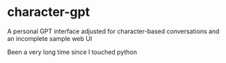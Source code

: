 # character-gpt
A personal GPT interface adjusted for character-based conversations and an incomplete sample web UI

Been a very long time since I touched python
